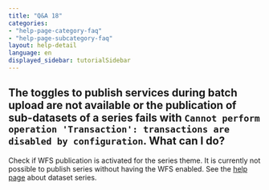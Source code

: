 ```yaml
---
title: "Q&A 18"
categories:
- "help-page-category-faq"
- "help-page-subcategory-faq"
layout: help-detail
language: en
displayed_sidebar: tutorialSidebar
---
```


<h2>The toggles to publish services during batch upload are not available
or the publication of sub-datasets of a series fails with <code>Cannot perform operation 'Transaction': transactions are disabled by configuration</code>. What can I do?</h2>

Check if WFS publication is activated for the series theme. 
It is currently not possible to publish series without having the WFS enabled.
See the <a href="../../create-manage-datasets/create-dataset-series/2014-01-01-dataset-series">help page</a> about dataset series.
